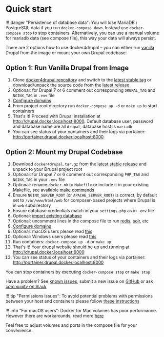 # Quick start

!!! danger "Persistence of database data":
    You will lose MariaDB / PostgreSQL data if you run `docker-compose down`. Instead use `docker-compose stop` to stop containers. Alternatively, you can use a manual volume for mariadb data (see compose file), this way your data will always persist. 

There are 2 options how to use docker4drupal – you can either run [vanilla](https://en.wikipedia.org/wiki/Vanilla_software) Drupal from the image or mount your own Drupal codebase:

## Option 1: Run Vanilla Drupal from Image

1. Clone [docker4drupal repository](https://github.com/wodby/docker4drupal) and switch to the [latest stable tag](https://github.com/wodby/docker4drupal/releases) or download/unpack the source code from the [latest release](https://github.com/wodby/docker4drupal/releases)
2. Optional: for Drupal 7 or 6 comment out corresponding `DRUPAL_TAG` and `NGINX_TAG` in `.env` file
4. [Configure domains](domains.md)
3. From project root directory run `docker-compose up -d` or `make up` to start containers 
5. That's it! Proceed with Drupal installation at http://drupal.docker.localhost:8000. Default database user, password and database name are all `drupal`, database host is `mariadb`
6. You can see status of your containers and their logs via portainer: http://portainer.drupal.docker.localhost:8000

## Option 2: Mount my Drupal Codebase

1. Download `docker4drupal.tar.gz` from the [latest stable release](https://github.com/wodby/docker4drupal/releases) and unpack to your Drupal project root
2. Optional: for Drupal 7 or 6 comment out corresponding `PHP_TAG` and `NGINX_TAG` in your `.env` file
3. Optional: rename `docker.mk` to `Makefile` or include it in your existing Makefile, see available [make commands](make-commands.md) 
4. Ensure `NGINX_SERVER_ROOT` (or `APACHE_SERVER_ROOT`) is correct, by default set to `/var/www/html/web` for composer-based projects where Drupal is in `web` subdirectory
5. Ensure database credentials match in your `settings.php` as in `.env` file 
6. Optional: [import existing database](import-export.md)
7. Optional: uncomment lines in the compose file to run [redis](../containers/redis.md), [solr](../containers/solr.md), etc
8. [Configure domains](domains.md)
9. Optional: macOS users please read [this](docker-for-mac.md)
9. Optional: Windows users please read [this](permissions.md#windows)
9. Run containers: `docker-compose up -d` or `make up`
10. That's it! Your drupal website should be up and running at http://drupal.docker.localhost:8000
11. You can see status of your containers and their logs via portainer: http://portainer.drupal.docker.localhost:8000

You can stop containers by executing `docker-compose stop` or `make stop`

Have a problem? See [known issues](known-issues.md), submit a new issue on [GitHub](https://github.com/wodby/docker4drupal/issues) or ask [community on Slack](http://slack.wodby.com)

!!! tip "Permissions issues":
    To avoid potential problems with permissions between your host and containers please follow [these instructions](permissions.md)

!!! info "For macOS users":
    Docker for Mac volumes has poor performance. However there are workarounds, read more [here](docker-for-mac.md)

Feel free to adjust volumes and ports in the compose file for your convenience. 

